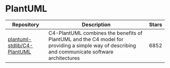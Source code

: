 # PlantUML

| Repository                                                                    | Description                                                                                                                                    | Stars |
| ----------------------------------------------------------------------------- | ---------------------------------------------------------------------------------------------------------------------------------------------- | ----- |
| [plantuml-stdlib/C4-PlantUML](https://github.com/plantuml-stdlib/C4-PlantUML) | C4-PlantUML combines the benefits of PlantUML and the C4 model for providing a simple way of describing and communicate software architectures | 6852  |
